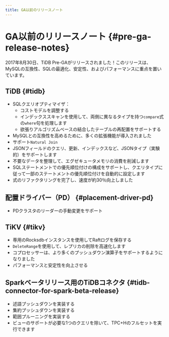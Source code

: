 ```yaml
---
title: GA以前のリリースノート
---
```


# GA以前のリリースノート {#pre-ga-release-notes}

2017年8月30日、TiDB Pre-GAがリリースされました！このリリースは、MySQLの互換性、SQLの最適化、安定性、およびパフォーマンスに重点を置いています。

## TiDB {#tidb}

-   SQLクエリオプティマイザ：
    -   コストモデルを調整する
    -   インデックススキャンを使用して、両側に異なるタイプを持つ`compare`式の`where`句を処理します
    -   欲張りアルゴリズムベースの結合したテーブルの再配置をサポートする
-   MySQLとの互換性を高めるために、多くの拡張機能が導入されました
-   サポート`Natural Join`
-   JSONフィールドのクエリ、更新、インデックスなど、JSONタイプ（実験的）をサポートします
-   不要なデータを整理して、エグゼキュータメモリの消費を削減します
-   SQLステートメントでの優先順位付けの構成をサポートし、クエリタイプに従って一部のステートメントの優先順位付けを自動的に設定します
-   式のリファクタリングを完了し、速度が約30％向上しました

## 配置ドライバー（PD） {#placement-driver-pd}

-   PDクラスタのリーダーの手動変更をサポート

## TiKV {#tikv}

-   専用のRocksdbインスタンスを使用してRaftログを保存する
-   `DeleteRange`を使用して、レプリカの削除を高速化します
-   コプロセッサーは、より多くのプッシュダウン演算子をサポートするようになりました
-   パフォーマンスと安定性を向上させる

## Sparkベータリリース用のTiDBコネクタ {#tidb-connector-for-spark-beta-release}

-   述語プッシュダウンを実装する
-   集約プッシュダウンを実装する
-   範囲プルーニングを実装する
-   ビューのサポートが必要な1つのクエリを除いて、TPC+Hのフルセットを実行できます
